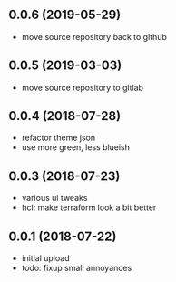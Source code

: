 ## 0.0.6 (2019-05-29)

* move source repository back to github

## 0.0.5 (2019-03-03)

* move source repository to gitlab

## 0.0.4 (2018-07-28)

* refactor theme json
* use more green, less blueish

## 0.0.3 (2018-07-23)

* various ui tweaks
* hcl: make terraform look a bit better

## 0.0.1 (2018-07-22)

* initial upload
* todo: fixup small annoyances